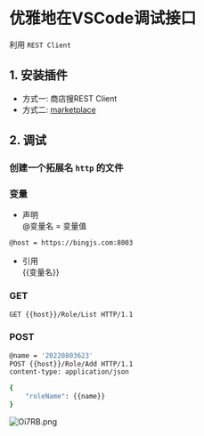 # 优雅地在VSCode调试接口
利用 `REST Client`
## 1. 安装插件
- 方式一: 商店搜REST Client
- 方式二: [marketplace](https://marketplace.visualstudio.com/items?itemName=humao.rest-client)
## 2. 调试
### 创建一个拓展名 `http` 的文件
### 变量
- 声明  
@变量名 = 变量值
```bash
@host = https://bingjs.com:8003
```
- 引用  
{{变量名}}
### GET
```bash
GET {{host}}/Role/List HTTP/1.1
```
### POST
```bash
@name = '20220803623'
POST {{host}}/Role/Add HTTP/1.1
content-type: application/json

{
    "roleName": {{name}}
}
```
![Oi7RB.png](https://s1.328888.xyz/2022/08/03/Oi7RB.png)